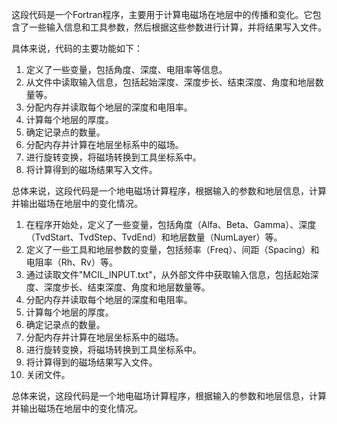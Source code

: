 这段代码是一个Fortran程序，主要用于计算电磁场在地层中的传播和变化。它包含了一些输入信息和工具参数，然后根据这些参数进行计算，并将结果写入文件。

具体来说，代码的主要功能如下：
1. 定义了一些变量，包括角度、深度、电阻率等信息。
2. 从文件中读取输入信息，包括起始深度、深度步长、结束深度、角度和地层数量等。
3. 分配内存并读取每个地层的深度和电阻率。
4. 计算每个地层的厚度。
5. 确定记录点的数量。
6. 分配内存并计算在地层坐标系中的磁场。
7. 进行旋转变换，将磁场转换到工具坐标系中。
8. 将计算得到的磁场结果写入文件。

总体来说，这段代码是一个地电磁场计算程序，根据输入的参数和地层信息，计算并输出磁场在地层中的变化情况。

1. 在程序开始处，定义了一些变量，包括角度（Alfa、Beta、Gamma）、深度（TvdStart、TvdStep、TvdEnd）和地层数量（NumLayer）等。
2. 定义了一些工具和地层参数的变量，包括频率（Freq）、间距（Spacing）和电阻率（Rh、Rv）等。
3. 通过读取文件"MCIL_INPUT.txt"，从外部文件中获取输入信息，包括起始深度、深度步长、结束深度、角度和地层数量等。
4. 分配内存并读取每个地层的深度和电阻率。
5. 计算每个地层的厚度。
6. 确定记录点的数量。
7. 分配内存并计算在地层坐标系中的磁场。
8. 进行旋转变换，将磁场转换到工具坐标系中。
9. 将计算得到的磁场结果写入文件。
10. 关闭文件。

总体来说，这段代码是一个地电磁场计算程序，根据输入的参数和地层信息，计算并输出磁场在地层中的变化情况。